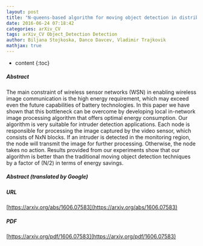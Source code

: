 ```yaml
---
layout: post
title: "N-queens-based algorithm for moving object detection in distributed wireless sensor networks"
date: 2016-06-24 07:18:42
categories: arXiv_CV
tags: arXiv_CV Object_Detection Detection
author: Biljana Stojkoska, Danco Davcev, Vladimir Trajkovik
mathjax: true
---
```


* content
{:toc}

##### Abstract
The main constraint of wireless sensor networks (WSN) in enabling wireless image communication is the high energy requirement, which may exceed even the future capabilities of battery technologies. In this paper we have shown that this bottleneck can be overcome by developing local in-network image processing algorithm that offers optimal energy consumption. Our algorithm is very suitable for intruder detection applications. Each node is responsible for processing the image captured by the video sensor, which consists of NxN blocks. If an intruder is detected in the monitoring region, the node will transmit the image for further processing. Otherwise, the node takes no action. Results provided from our experiments show that our algorithm is better than the traditional moving object detection techniques by a factor of (N/2) in terms of energy savings.

##### Abstract (translated by Google)


##### URL
[https://arxiv.org/abs/1606.07583](https://arxiv.org/abs/1606.07583)

##### PDF
[https://arxiv.org/pdf/1606.07583](https://arxiv.org/pdf/1606.07583)

